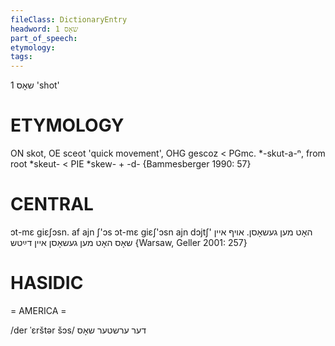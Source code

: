 ```yaml
---
fileClass: DictionaryEntry
headword: שאָס 1
part_of_speech: 
etymology: 
tags: 
---
```

שאָס 1
'shot'

ETYMOLOGY
===========
ON skot, OE sceot 'quick movement', OHG gescoz < PGmc. *-skut-a-ⁿ, from root *skeut- < PIE *skew- + -d-
{Bammesberger 1990: 57}

CENTRAL
========

ɔt-mɛ giɛʃɔsn. af ajn ʃ'ɔs ɔt-mɛ giɛʃ'ɔsn ajn dɔjtʃ'  האָט מען געשאָסן. אויף איין שאָס האָט מען געשאָסן איין דײַטש {Warsaw, Geller 2001: 257}

HASIDIC
=======
= AMERICA = 

/der ˈɛrštər šɔs/ דער ערשטער שאָס